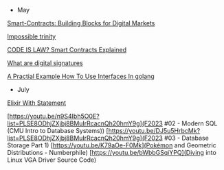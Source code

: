 * May 

[Smart-Contracts: Building Blocks for Digital Markets](https://www.fon.hum.uva.nl/rob/Courses/InformationInSpeech/CDROM/Literature/LOTwinterschool2006/szabo.best.vwh.net/smart_contracts_2.html)

[Impossible trinity](https://en.wikipedia.org/wiki/Impossible_trinity)

[CODE IS LAW? Smart Contracts Explained](https://www.youtube.com/watch?v=pWGLtjG-F5c)

[What are digital signatures](https://youtu.be/s22eJ1eVLTU)

[A Practial Example How To Use Interfaces In golang](https://youtu.be/McRq-uBAa9I)

* July 

[Elixir With Statement](https://www.openmymind.net/Elixirs-With-Statement/)

[https://youtu.be/n9S4Ibh5O0E?list=PLSE8ODhjZXjbj8BMuIrRcacnQh20hmY9g](F2023 #02 - Modern SQL (CMU Intro to Database Systems))
[https://youtu.be/DJ5u5HrbcMk?list=PLSE8ODhjZXjbj8BMuIrRcacnQh20hmY9g](F2023 #03 - Database Storage Part 1)
[https://youtu.be/K79aOe-F0Mk](Pokémon and Geometric Distributions - Numberphile)
[https://youtu.be/bWbbGSqiYPQ](Diving into Linux VGA Driver Source Code)


